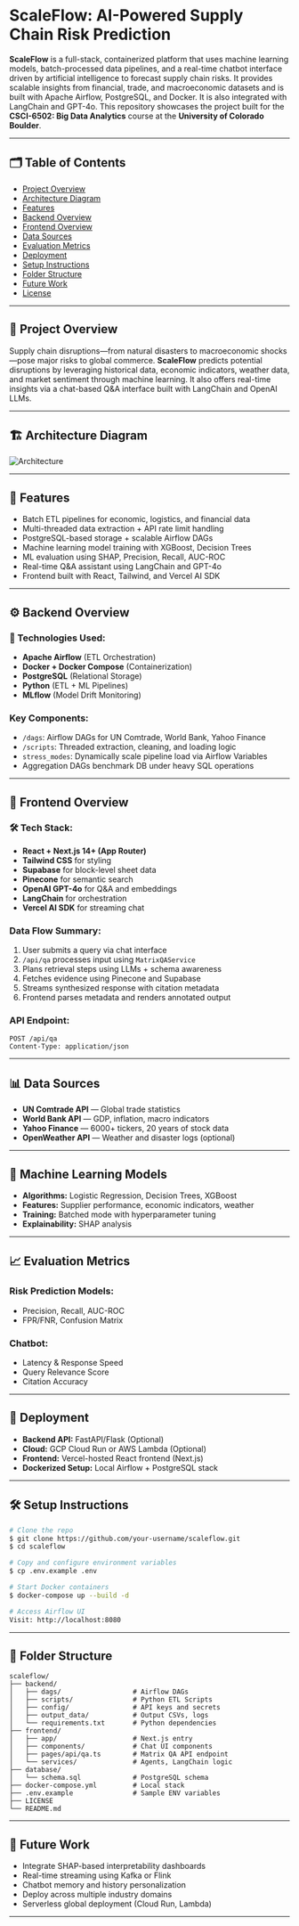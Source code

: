 # ScaleFlow: AI-Powered Supply Chain Risk Prediction

**ScaleFlow** is a full-stack, containerized platform that uses machine learning models, batch-processed data pipelines, and a real-time chatbot interface driven by artificial intelligence to forecast supply chain risks. It provides scalable insights from financial, trade, and macroeconomic datasets and is built with Apache Airflow, PostgreSQL, and Docker. It is also integrated with LangChain and GPT-4o. This repository showcases the project built for the **CSCI-6502: Big Data Analytics** course at the **University of Colorado Boulder**.

---

## 🗂️ Table of Contents

* [Project Overview](#project-overview)
* [Architecture Diagram](#architecture-diagram)
* [Features](#features)
* [Backend Overview](#backend-overview)
* [Frontend Overview](#frontend-overview)
* [Data Sources](#data-sources)
* [Evaluation Metrics](#evaluation-metrics)
* [Deployment](#deployment)
* [Setup Instructions](#setup-instructions)
* [Folder Structure](#folder-structure)
* [Future Work](#future-work)
* [License](#license)

---

## 🧠 Project Overview

Supply chain disruptions—from natural disasters to macroeconomic shocks—pose major risks to global commerce. **ScaleFlow** predicts potential disruptions by leveraging historical data, economic indicators, weather data, and market sentiment through machine learning. It also offers real-time insights via a chat-based Q\&A interface built with LangChain and OpenAI LLMs.

---

## 🏗️ Architecture Diagram

![Architecture](https://raw.githubusercontent.com/jaymalave/raycaster-qna/refs/heads/main/public/arch.png)

---

## 🚀 Features

* Batch ETL pipelines for economic, logistics, and financial data
* Multi-threaded data extraction + API rate limit handling
* PostgreSQL-based storage + scalable Airflow DAGs
* Machine learning model training with XGBoost, Decision Trees
* ML evaluation using SHAP, Precision, Recall, AUC-ROC
* Real-time Q\&A assistant using LangChain and GPT-4o
* Frontend built with React, Tailwind, and Vercel AI SDK

---

## ⚙️ Backend Overview

### 🔧 Technologies Used:

* **Apache Airflow** (ETL Orchestration)
* **Docker + Docker Compose** (Containerization)
* **PostgreSQL** (Relational Storage)
* **Python** (ETL + ML Pipelines)
* **MLflow** (Model Drift Monitoring)

### Key Components:

* `/dags`: Airflow DAGs for UN Comtrade, World Bank, Yahoo Finance
* `/scripts`: Threaded extraction, cleaning, and loading logic
* `stress_modes`: Dynamically scale pipeline load via Airflow Variables
* Aggregation DAGs benchmark DB under heavy SQL operations

---

## 💬 Frontend Overview

### 🛠️ Tech Stack:

* **React + Next.js 14+ (App Router)**
* **Tailwind CSS** for styling
* **Supabase** for block-level sheet data
* **Pinecone** for semantic search
* **OpenAI GPT-4o** for Q\&A and embeddings
* **LangChain** for orchestration
* **Vercel AI SDK** for streaming chat

### Data Flow Summary:

1. User submits a query via chat interface
2. `/api/qa` processes input using `MatrixQAService`
3. Plans retrieval steps using LLMs + schema awareness
4. Fetches evidence using Pinecone and Supabase
5. Streams synthesized response with citation metadata
6. Frontend parses metadata and renders annotated output

### API Endpoint:

```http
POST /api/qa
Content-Type: application/json
```

---

## 📊 Data Sources

* **UN Comtrade API** — Global trade statistics
* **World Bank API** — GDP, inflation, macro indicators
* **Yahoo Finance** — 6000+ tickers, 20 years of stock data
* **OpenWeather API** — Weather and disaster logs (optional)

---

## 🤖 Machine Learning Models

* **Algorithms:** Logistic Regression, Decision Trees, XGBoost
* **Features:** Supplier performance, economic indicators, weather
* **Training:** Batched mode with hyperparameter tuning
* **Explainability:** SHAP analysis

---

## 📈 Evaluation Metrics

### Risk Prediction Models:

* Precision, Recall, AUC-ROC
* FPR/FNR, Confusion Matrix

### Chatbot:

* Latency & Response Speed
* Query Relevance Score
* Citation Accuracy

---

## 🚀 Deployment

* **Backend API:** FastAPI/Flask (Optional)
* **Cloud:** GCP Cloud Run or AWS Lambda (Optional)
* **Frontend:** Vercel-hosted React frontend (Next.js)
* **Dockerized Setup:** Local Airflow + PostgreSQL stack

---

## 🛠️ Setup Instructions

```bash
# Clone the repo
$ git clone https://github.com/your-username/scaleflow.git
$ cd scaleflow

# Copy and configure environment variables
$ cp .env.example .env

# Start Docker containers
$ docker-compose up --build -d

# Access Airflow UI
Visit: http://localhost:8080
```

---

## 🧱 Folder Structure

```
scaleflow/
├── backend/
│   ├── dags/                  # Airflow DAGs
│   ├── scripts/               # Python ETL Scripts
│   ├── config/                # API keys and secrets
│   ├── output_data/           # Output CSVs, logs
│   └── requirements.txt       # Python dependencies
├── frontend/
│   ├── app/                   # Next.js entry
│   ├── components/            # Chat UI components
│   ├── pages/api/qa.ts        # Matrix QA API endpoint
│   └── services/              # Agents, LangChain logic
├── database/
│   └── schema.sql             # PostgreSQL schema
├── docker-compose.yml         # Local stack
├── .env.example               # Sample ENV variables
├── LICENSE
└── README.md
```

---

## 🔮 Future Work

* Integrate SHAP-based interpretability dashboards
* Real-time streaming using Kafka or Flink
* Chatbot memory and history personalization
* Deploy across multiple industry domains
* Serverless global deployment (Cloud Run, Lambda)

---

